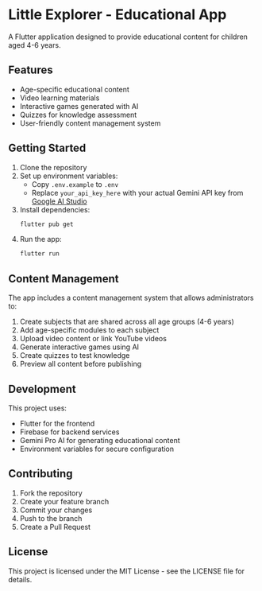 # Little Explorer - Educational App

A Flutter application designed to provide educational content for children aged 4-6 years.

## Features

- Age-specific educational content
- Video learning materials
- Interactive games generated with AI
- Quizzes for knowledge assessment
- User-friendly content management system

## Getting Started

1. Clone the repository
2. Set up environment variables:
   - Copy `.env.example` to `.env`
   - Replace `your_api_key_here` with your actual Gemini API key from [Google AI Studio](https://makersuite.google.com/app/apikey)
3. Install dependencies:
   ```bash
   flutter pub get
   ```
4. Run the app:
   ```bash
   flutter run
   ```

## Content Management

The app includes a content management system that allows administrators to:

1. Create subjects that are shared across all age groups (4-6 years)
2. Add age-specific modules to each subject
3. Upload video content or link YouTube videos
4. Generate interactive games using AI
5. Create quizzes to test knowledge
6. Preview all content before publishing

## Development

This project uses:

- Flutter for the frontend
- Firebase for backend services
- Gemini Pro AI for generating educational content
- Environment variables for secure configuration

## Contributing

1. Fork the repository
2. Create your feature branch
3. Commit your changes
4. Push to the branch
5. Create a Pull Request

## License

This project is licensed under the MIT License - see the LICENSE file for details.
